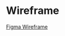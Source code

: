 # Wireframe
[Figma Wireframe]('https://www.figma.com/file/zzBW5f5rSGmV3pT8wfSyBV/Upright---Media-Query-Wireframe?node-id=0%3A1')